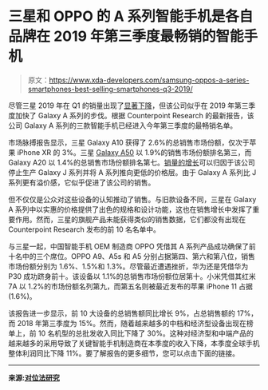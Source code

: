 # 三星和 OPPO 的 A 系列智能手机是各自品牌在 2019 年第三季度最畅销的智能手机

> 原文：<https://www.xda-developers.com/samsung-oppos-a-series-smartphones-best-selling-smartphones-q3-2019/>

尽管三星 2019 年在 Q1 的销量出现了[显著下降](https://www.xda-developers.com/samsung-apple-decline-huawei/)，但该公司似乎在 2019 年第三季度加快了 Galaxy A 系列的步伐。根据 Counterpoint Research 的最新报告，该公司 Galaxy A 系列的三款智能手机已经进入今年第三季度的最畅销名单。

市场脉搏报告显示，三星 Galaxy A10 获得了 2.6%的总销售市场份额，仅次于苹果 iPhone XR 的 3%。三星 [Galaxy A50](https://www.xda-developers.com/samsung-galaxy-a10-galaxy-a30-galaxy-a50-india-launch/) 以 1.9%的销售市场份额排名第三，而 Galaxy A20 以 1.4%的总销售市场份额排名第七。[销量的增长](https://www.xda-developers.com/samsung-galaxy-a10-a30-a50/)可以归因于该公司停止生产 Galaxy J 系列并将 A 系列推向更低的价格层。由于 Galaxy A 系列比 J 系列更有溢价感，它似乎促进了该公司的销售。

但不仅仅是公众对这些设备的认知推动了销售。与旧款设备不同，三星在 Galaxy A 系列中以实惠的价格提供了出色的规格和设计功能，这也在销售增长中发挥了重要作用。然而，三星的旗舰产品未能获得类似的销售数据，它们都没有出现在 Counterpoint Research 发布的前 10 名名单中。

与三星一起，中国智能手机 OEM 制造商 OPPO 凭借其 A 系列产品成功确保了前十名中的三个席位。OPPO A9、A5s 和 A5 分别占据第四、第六和第八位，销售市场份额分别为 1.6%、1.5%和 1.3%。尽管最近遭遇挫折，华为还是凭借华为 P30 成功跻身前十。该设备以 1.1%的总销售市场份额位居第十。小米凭借其红米 7A 以 1.2%的市场份额名列第九，而第五名则被最近发布的苹果 iPhone 11 占据(1.6%)。

该报告进一步显示，前 10 大设备的总销售额同比增长 9%，占总销售额的 17%，而 2018 年第三季度为 15%。然而，随着越来越多的中档和经济型设备出现在榜单上，前 10 名机型的总批发收入同比下降了 30%。这种对经济型和中端产品的越来越多的采用导致了关键智能手机制造商在本季度的收入下降，本季度全球手机整体利润同比下降 11%。要了解报告的更多细节，您可以点击下面的链接。

* * *

**来源:[对位法研究](https://www.counterpointresearch.com/iphone-xr-top-selling-model-globally-q3-2019/)**